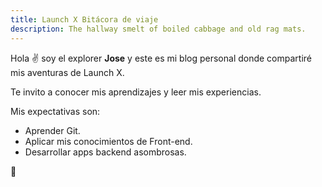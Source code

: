 ```yaml
---
title: Launch X Bitácora de viaje
description: The hallway smelt of boiled cabbage and old rag mats.
---
```


Hola ✌️  soy el explorer **Jose** y este es mi blog personal donde compartiré mis aventuras de Launch X.

Te invito a conocer mis aprendizajes y leer mis experiencias.

Mis expectativas son:
- Aprender Git.
- Aplicar mis conocimientos de Front-end.
- Desarrollar apps backend asombrosas.

🚀
